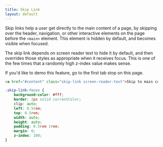 ```yaml
---
title: Skip Link
layout: default
---
```


Skip links help a user get directly to the main content of a page, by skipping over the header, navigation, or other interactive elements on the page before the `<main>` element. This element is hidden by default, and becomes visible when focused.

The skip link depends on screen reader text to hide it by default, and then overrides those styles as appropriate when it receives focus. This is one of the few times that a randomly high z-index value makes sense.

If you'd like to demo this feature, go to the first tab stop on this page.

```html
<a href="#content" class="skip-link screen-reader-text">Skip to main content</a>
```

```css
.skip-link:focus {
    background-color: #fff;
    border: 2px solid currentColor;
    clip: auto;
    left: 0.5rem;
    top: 0.5rem;
    width: auto;
    height: auto;
    padding: 0.5rem 1rem;
    margin: 0;
    z-index: 100;
}
```